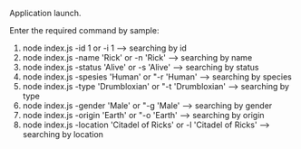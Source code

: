 Application launch.

Enter the required command by sample:
1. node index.js -id 1 or -i 1 --> searching by id
2. node index.js -name 'Rick' or -n 'Rick' --> searching by name
3. node index.js -status 'Alive' or -s 'Alive' --> searching by status
4. node index.js -spesies 'Human' or "-r 'Human' --> searching by species
5. node index.js -type 'Drumbloxian' or "-t 'Drumbloxian' --> searching by type
6. node index.js -gender 'Male' or "-g 'Male' --> searching by gender
7. node index.js -origin 'Earth' or "-o 'Earth' --> searching by origin
8. node index.js -location 'Citadel of Ricks' or -l 'Citadel of Ricks' --> searching by location